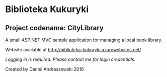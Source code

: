 # Biblioteka Kukuryki
## Project codename: CityLibrary
A small ASP.NET MVC sample application for managing a local book library.

Website available at http://biblioteka-kukuryki.azurewebsites.net/

*Logging in is required. Please contact me for login credentials.*


Created by Daniel Andraszewski
2016
